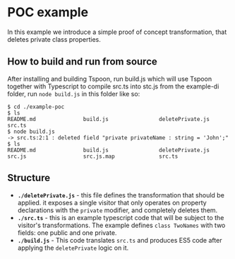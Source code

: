 # POC example
In this example we introduce a simple proof of concept transformation, that deletes private class properties.
## How to build and run from source
After installing and building Tspoon, run build.js which will use Tspoon together with Typescript to compile src.ts into stc.js
from the example-di folder, run ```node build.js``` in this folder like so:
```shell
$ cd ./example-poc
$ ls
README.md               build.js                deletePrivate.js        src.ts
$ node build.js
-> src.ts:2:1 : deleted field "private privateName : string = 'John';"
$ ls
README.md               build.js                deletePrivate.js        src.js                  src.js.map              src.ts
```

## Structure
- **`./deletePrivate.js`** - this file defines the transformation that should be applied. it exposes a single visitor that only operates on property declarations with the ```private``` modifier, and completely deletes them.
- **`./src.ts`** - this is an example typescript code that will be subject to the visitor's transformations.
The example defines ```class TwoNames``` with two fields: one public and one private.
- **`./build.js`** - This code translates ```src.ts``` and produces ES5 code after applying the ```deletePrivate``` logic on it.
